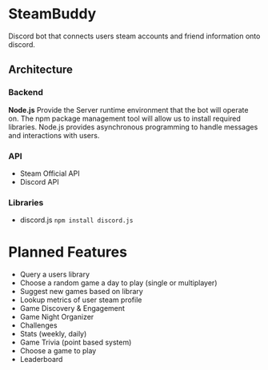# SteamBuddy
Discord bot that connects users steam accounts and friend information onto discord. 

## Architecture

### Backend
__Node.js__
Provide the Server runtime environment that the bot will operate on. The npm package management tool will allow us to install required libraries. Node.js provides asynchronous programming to handle messages and interactions with users. 
### API
- Steam Official API 
- Discord API

### Libraries
- discord.js
```npm install discord.js```

# Planned Features
- Query a users library
- Choose a random game a day to play (single or multiplayer)
- Suggest new games based on library
- Lookup metrics of user steam profile
- Game Discovery & Engagement
- Game Night Organizer
- Challenges
- Stats (weekly, daily)
- Game Trivia (point based system)
- Choose a game to play
- Leaderboard 
